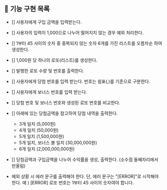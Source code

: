 ## 📝 기능 구현 목록

- [] 사용자에게 구입 금액을 입력받는다.
- [] 사용자의 입력이 1,000으로 나누어 떨어지지 않는 경우 예외 처리한다.
- [] 1부터 45 사이의 숫자 중 중복되지 않는 숫자 6개를 가진 리스트를 오름차순 하여 생성한다.
- [] 1,000원 당 하나의 로또(리스트)를 생성한다.
- [] 발행한 로또 수량 및 번호를 출력한다.
- [] 사용자에게 당첨 번호를 입력 받는다. 번호는 쉼표(,)를 기준으로 구분한다.
- [] 사용자에게 보너스 번호를 입력 받는다.
- [] 당첨 번호 및 보너스 번호와 생성된 로또 번호를 비교한다.
- [] 아래에 있는 당첨금액을 참고하여 당첨 내역을 출력한다.
  - 3개 일치 (5,000원)
  - 4개 일치 (50,000원)
  - 5개 일치 (1,500,000원)
  - 5개 일치, 보너스 볼 일치 (30,000,000원)
  - 6개 일치 (2,000,000,000원)
- [] 당첨금액과 구입금액을 나누어 수익률을 생성, 출력한다. (소수점 둘째자리에서 반올림)


- 예외 상황 시 에러 문구를 출력해야 한다. 단, 에러 문구는 "[ERROR]"로 시작해야 한다.
  예 ) [ERROR] 로또 번호는 1부터 45 사이의 숫자여야 합니다.
